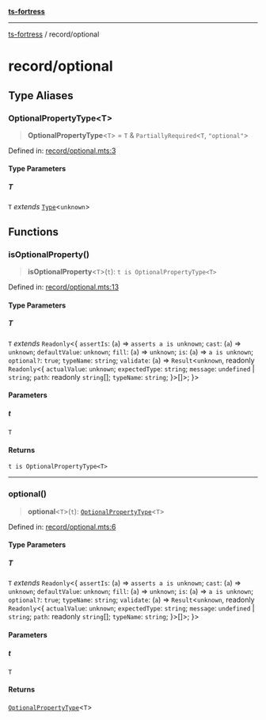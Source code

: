 [**ts-fortress**](../README.md)

---

[ts-fortress](../README.md) / record/optional

# record/optional

## Type Aliases

### OptionalPropertyType\<T\>

> **OptionalPropertyType**\<`T`\> = `T` & `PartiallyRequired`\<`T`, `"optional"`\>

Defined in: [record/optional.mts:3](https://github.com/noshiro-pf/ts-fortress/blob/main/src/record/optional.mts#L3)

#### Type Parameters

##### T

`T` _extends_ [`Type`](../type.md#type)\<`unknown`\>

## Functions

### isOptionalProperty()

> **isOptionalProperty**\<`T`\>(`t`): `t is OptionalPropertyType<T>`

Defined in: [record/optional.mts:13](https://github.com/noshiro-pf/ts-fortress/blob/main/src/record/optional.mts#L13)

#### Type Parameters

##### T

`T` _extends_ `Readonly`\<\{ `assertIs`: (`a`) => `asserts a is unknown`; `cast`: (`a`) => `unknown`; `defaultValue`: `unknown`; `fill`: (`a`) => `unknown`; `is`: (`a`) => `a is unknown`; `optional?`: `true`; `typeName`: `string`; `validate`: (`a`) => `Result`\<`unknown`, readonly `Readonly`\<\{ `actualValue`: `unknown`; `expectedType`: `string`; `message`: `undefined` \| `string`; `path`: readonly `string`[]; `typeName`: `string`; \}\>[]\>; \}\>

#### Parameters

##### t

`T`

#### Returns

`t is OptionalPropertyType<T>`

---

### optional()

> **optional**\<`T`\>(`t`): [`OptionalPropertyType`](#optionalpropertytype)\<`T`\>

Defined in: [record/optional.mts:6](https://github.com/noshiro-pf/ts-fortress/blob/main/src/record/optional.mts#L6)

#### Type Parameters

##### T

`T` _extends_ `Readonly`\<\{ `assertIs`: (`a`) => `asserts a is unknown`; `cast`: (`a`) => `unknown`; `defaultValue`: `unknown`; `fill`: (`a`) => `unknown`; `is`: (`a`) => `a is unknown`; `optional?`: `true`; `typeName`: `string`; `validate`: (`a`) => `Result`\<`unknown`, readonly `Readonly`\<\{ `actualValue`: `unknown`; `expectedType`: `string`; `message`: `undefined` \| `string`; `path`: readonly `string`[]; `typeName`: `string`; \}\>[]\>; \}\>

#### Parameters

##### t

`T`

#### Returns

[`OptionalPropertyType`](#optionalpropertytype)\<`T`\>
